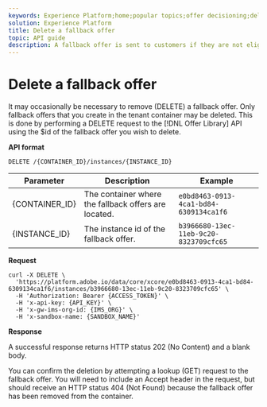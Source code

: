```yaml
---
keywords: Experience Platform;home;popular topics;offer decisioning;delete a fallback offer
solution: Experience Platform
title: Delete a fallback offer
topic: API guide
description: A fallback offer is sent to customers if they are not eligible for other offers
---
```


# Delete a fallback offer

It may occasionally be necessary to remove (DELETE) a fallback offer. Only fallback offers that you create in the tenant container may be deleted. This is done by performing a DELETE request to the [!DNL Offer Library] API using the $id of the fallback offer you wish to delete.

**API format**

```http
DELETE /{CONTAINER_ID}/instances/{INSTANCE_ID}
```

| Parameter | Description | Example |
| --------- | ----------- | ------- |
| {CONTAINER_ID} | The container where the fallback offers are located.| `e0bd8463-0913-4ca1-bd84-6309134ca1f6` |
| {INSTANCE_ID} | The instance id of the fallback offer. | `b3966680-13ec-11eb-9c20-8323709cfc65` |

**Request**

```shell
curl -X DELETE \
  'https://platform.adobe.io/data/core/xcore/e0bd8463-0913-4ca1-bd84-6309134ca1f6/instances/b3966680-13ec-11eb-9c20-8323709cfc65' \
  -H 'Authorization: Bearer {ACCESS_TOKEN}' \
  -H 'x-api-key: {API_KEY}' \
  -H 'x-gw-ims-org-id: {IMS_ORG}' \
  -H 'x-sandbox-name: {SANDBOX_NAME}'
```

**Response**

A successful response returns HTTP status 202 (No Content) and a blank body.

You can confirm the deletion by attempting a lookup (GET) request to the fallback offer. You will need to include an Accept header in the request, but should receive an HTTP status 404 (Not Found) because the fallback offer has been removed from the container.